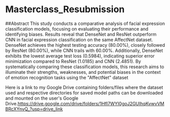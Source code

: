 # Masterclass_Resubmission

##Abstract
This study conducts a comparative analysis of facial expression classification models, focusing on evaluating their performance and identifying biases. Results reveal that DenseNet and ResNet outperform CNN in facial expression classification on the same  AffectNet dataset. DenseNet achieves the highest testing accuracy (80.00%), closely followed by ResNet (80.00%), while CNN trails with 60.00%. Additionally, DenseNet exhibits the lowest average test loss (0.5984), indicating superior error minimization compared to ResNet (1.0185) and CNN (2.4851). By systematically comparing these classification models, this research aims to illuminate their strengths, weaknesses, and potential biases in the context of emotion recognition tasks using the "AffectNet" dataset

Here is a link to my Google Drive containing folders/files  where the dataset used and respective directories for saved model paths can be downloaded and mounted on the user's Google Drive.https://drive.google.com/drive/folders/1HfI7WYI0goJ2GUIhqKvwvVMBRcXYnvQ_?usp=drive_link
